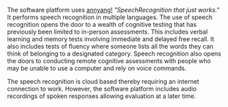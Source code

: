 The software platform uses [annyang!](https://talater.com/annyang) *"SpeechRecognition that just works."* It performs speech recognition in multiple languages. The use of speech recognition opens the door to a wealth of cognitive testing that has previously been limited to in-person assessments. This includes verbal learning and memory tests involving immediate and delayed free recall. It also includes tests of fluency where someone lists all the words they can think of belonging to a designated category. Speech recognition also opens the doors to conducting remote cognitive assessments with people who may be unable to use a computer and rely on voice commands. 

The speech recognition is cloud based thereby requiring an internet connection to work. However, the software platform includes audio recordings of spoken responses allowing evaluation at a later time.

